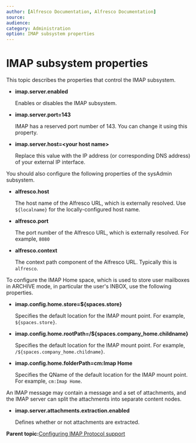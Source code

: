 ```yaml
---
author: [Alfresco Documentation, Alfresco Documentation]
source: 
audience: 
category: Administration
option: IMAP subsystem properties
---
```


# IMAP subsystem properties

This topic describes the properties that control the IMAP subsystem.

-   **imap.server.enabled**

    Enables or disables the IMAP subsystem.

-   **imap.server.port=143**

    IMAP has a reserved port number of 143. You can change it using this property.

-   **imap.server.host=<your host name\>**

    Replace this value with the IP address \(or corresponding DNS address\) of your external IP interface.


You should also configure the following properties of the sysAdmin subsystem.

-   **alfresco.host**

    The host name of the Alfresco URL, which is externally resolved. Use `${localname}` for the locally-configured host name.

-   **alfresco.port**

    The port number of the Alfresco URL, which is externally resolved. For example, `8080`

-   **alfresco.context**

    The context path component of the Alfresco URL. Typically this is `alfresco`.


To configure the IMAP Home space, which is used to store user mailboxes in ARCHIVE mode, in particular the user's INBOX, use the following properties.

-   **imap.config.home.store=$\{spaces.store\}**

    Specifies the default location for the IMAP mount point. For example, `${spaces.store}`.

-   **imap.config.home.rootPath=/$\{spaces.company\_home.childname\}**

    Specifies the default location for the IMAP mount point. For example, `/${spaces.company_home.childname}`.

-   **imap.config.home.folderPath=cm:Imap Home**

    Specifies the QName of the default location for the IMAP mount point. For example, `cm:Imap Home`.


An IMAP message may contain a message and a set of attachments, and the IMAP server can split the attachments into separate content nodes.

-   **imap.server.attachments.extraction.enabled**

    Defines whether or not attachments are extracted.


**Parent topic:**[Configuring IMAP Protocol support](../concepts/imap-intro.md)

